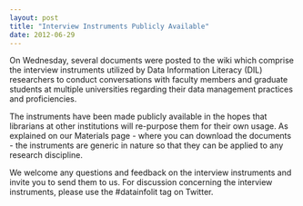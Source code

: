```yaml
---
layout: post
title: "Interview Instruments Publicly Available"
date: 2012-06-29
---
```


On Wednesday, several documents were posted to the wiki which comprise the interview instruments utilized by Data Information Literacy (DIL) researchers to conduct conversations with faculty members and graduate students at multiple universities regarding their data management practices and proficiencies. 

The instruments have been made publicly available in the hopes that librarians at other institutions will re-purpose them for their own usage. As explained on our Materials page - where you can download the documents - the instruments are generic in nature so that they can be applied to any research discipline.

We welcome any questions and feedback on the interview instruments and invite you to send them to us. For discussion concerning the interview instruments, please use the #datainfolit tag on Twitter. 
